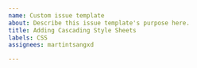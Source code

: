 ```yaml
---
name: Custom issue template
about: Describe this issue template's purpose here.
title: Adding Cascading Style Sheets
labels: CSS
assignees: martintsangxd

---
```



